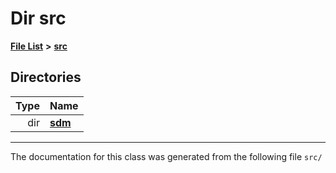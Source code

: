 
# Dir src

<link rel="stylesheet" href="https://cdnjs.cloudflare.com/ajax/libs/KaTeX/0.5.1/katex.min.css">
<link rel="stylesheet" href="https://cdn.jsdelivr.net/github-markdown-css/2.2.1/github-markdown.css"/>



[**File List**](files.md) **>** [**src**](dir_68267d1309a1af8e8297ef4c3efbcdba.md)












## Directories

| Type | Name |
| ---: | :--- |
| dir | [**sdm**](dir_ae1b8d8c3d2627954ba53c22978558f0.md) <br> |

















------------------------------
The documentation for this class was generated from the following file `src/`